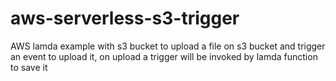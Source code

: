 # aws-serverless-s3-trigger
AWS lamda example with s3 bucket to upload  a file on s3 bucket and trigger an event to upload it, on upload a trigger will be invoked by lamda function to save it
